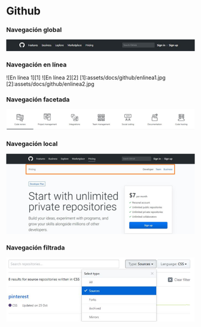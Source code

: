 # Github
### Navegación global
![Global](assets/docs/github/global1.jpg)
### Navegación en línea
![En línea 1][1]  ![En línea 2][2]
[1]:assets/docs/github/enlinea1.jpg
[2]:assets/docs/github/enlinea2.jpg
### Navegación facetada
![Facetada](assets/docs/github/facetada.jpg)
### Navegación local
![Local](assets/docs/github/local.jpg)
### Navegación filtrada
![Filtrada](assets/docs/github/filtrada.jpg)
